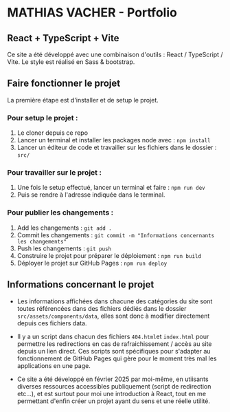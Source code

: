 # MATHIAS VACHER - Portfolio

## React + TypeScript + Vite

Ce site a été développé avec une combinaison d'outils : React / TypeScript / Vite.
Le style est réalisé en Sass & bootstrap.

## Faire fonctionner le projet

La première étape est d'installer et de setup le projet.

### Pour setup le projet :

1. Le cloner depuis ce repo
2. Lancer un terminal et installer les packages node avec : `npm install`
3. Lancer un éditeur de code et travailler sur les fichiers dans le dossier : `src/`


### Pour travailler sur le projet :

1. Une fois le setup effectué, lancer un terminal et faire : `npm run dev`
2. Puis se rendre à l'adresse indiquée dans le terminal.

### Pour publier les changements :

1. Add les changements : `git add .`
2. Commit les changements : `git commit -m "Informations concernants les changements"`
3. Push les changements : `git push`
4. Construire le projet pour préparer le déploiement : `npm run build`
5. Déployer le projet sur GitHub Pages : `npm run deploy`


## Informations concernant le projet

- Les informations affichées dans chacune des catégories du site sont toutes référencées dans des fichiers dédiés dans le dossier `src/assets/components/data`, elles sont donc à modifier directement depuis ces fichiers data.

- Il y a un script dans chacun des fichiers `404.html`et `index.html` pour permettre les redirections en cas de rafraichissement / accès au site depuis un lien direct. Ces scripts sont spécifiques pour s'adapter au fonctionnement de GitHub Pages qui gère pour le moment très mal les applications en une page.

- Ce site a été développé en février 2025 par moi-même, en utiisants diverses ressources accessibles publiquement (script de redirection etc...), et est surtout pour moi une introduction à React, tout en me permettant d'enfin créer un projet ayant du sens et une réelle utilité.



